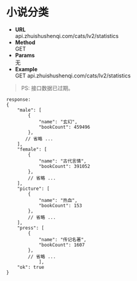 # 小说分类

- <strong>URL</strong>  
  api.zhuishushenqi.com/cats/lv2/statistics
- <strong>Method</strong>    
  GET
- <strong>Params</strong>  
  无
- <strong>Example</strong>  
  GET api.zhuishushenqi.com/cats/lv2/statistics

> PS: 接口数据已过期。

```
response:
{
    "male": [
        {
            "name": "玄幻",
            "bookCount": 459496
        },
       // 省略 ...
    ],
    "female": [
        {
            "name": "古代言情",
            "bookCount": 391052
        },
        // 省略 ...
    ],
    "picture": [
        {
            "name": "热血",
            "bookCount": 153
        },
        // 省略 ...
    ],
    "press": [
        {
            "name": "传记名著",
            "bookCount": 1607
        },
        // 省略 ...
            ],
    "ok": true
}
```
